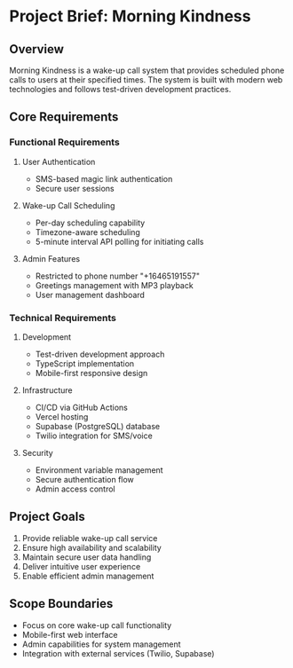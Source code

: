 # Project Brief: Morning Kindness

## Overview
Morning Kindness is a wake-up call system that provides scheduled phone calls to users at their specified times. The system is built with modern web technologies and follows test-driven development practices.

## Core Requirements

### Functional Requirements
1. User Authentication
   - SMS-based magic link authentication
   - Secure user sessions

2. Wake-up Call Scheduling
   - Per-day scheduling capability
   - Timezone-aware scheduling
   - 5-minute interval API polling for initiating calls

3. Admin Features
   - Restricted to phone number "+16465191557"
   - Greetings management with MP3 playback
   - User management dashboard

### Technical Requirements
1. Development
   - Test-driven development approach
   - TypeScript implementation
   - Mobile-first responsive design

2. Infrastructure
   - CI/CD via GitHub Actions
   - Vercel hosting
   - Supabase (PostgreSQL) database
   - Twilio integration for SMS/voice

3. Security
   - Environment variable management
   - Secure authentication flow
   - Admin access control

## Project Goals
1. Provide reliable wake-up call service
2. Ensure high availability and scalability
3. Maintain secure user data handling
4. Deliver intuitive user experience
5. Enable efficient admin management

## Scope Boundaries
- Focus on core wake-up call functionality
- Mobile-first web interface
- Admin capabilities for system management
- Integration with external services (Twilio, Supabase)
